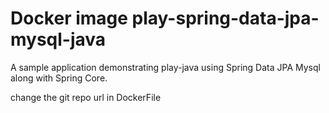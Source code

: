 # Docker image play-spring-data-jpa-mysql-java
A sample application demonstrating play-java using Spring Data JPA Mysql along with Spring Core.

change the git repo url in DockerFile
